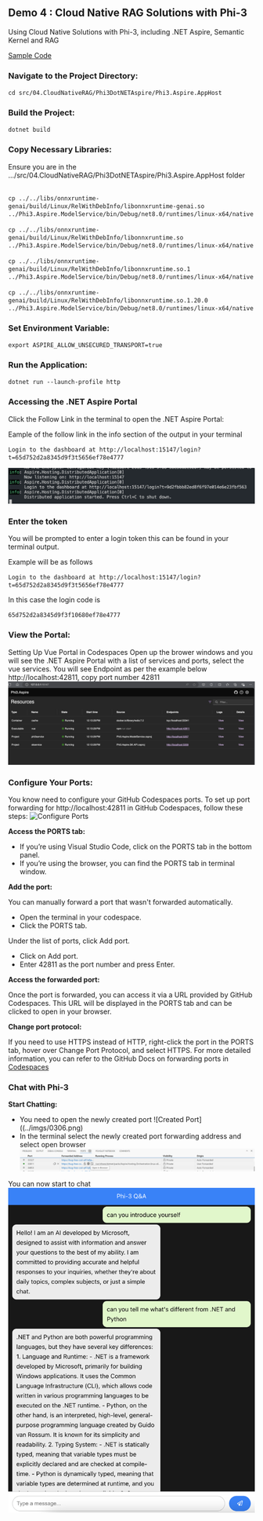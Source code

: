 ## Demo 4 : Cloud Native RAG Solutions with Phi-3

Using Cloud Native Solutions with Phi-3, including .NET Aspire, Semantic Kernel and RAG

[Sample Code](./)

### Navigate to the Project Directory:
```
cd src/04.CloudNativeRAG/Phi3DotNETAspire/Phi3.Aspire.AppHost
```

### Build the Project:

```
dotnet build
```

### Copy Necessary Libraries:

Ensure you are in the .../src/04.CloudNativeRAG/Phi3DotNETAspire/Phi3.Aspire.AppHost folder

```

cp ../../libs/onnxruntime-genai/build/Linux/RelWithDebInfo/libonnxruntime-genai.so ../Phi3.Aspire.ModelService/bin/Debug/net8.0/runtimes/linux-x64/native

cp ../../libs/onnxruntime-genai/build/Linux/RelWithDebInfo/libonnxruntime.so ../Phi3.Aspire.ModelService/bin/Debug/net8.0/runtimes/linux-x64/native

cp ../../libs/onnxruntime-genai/build/Linux/RelWithDebInfo/libonnxruntime.so.1 ../Phi3.Aspire.ModelService/bin/Debug/net8.0/runtimes/linux-x64/native

cp ../../libs/onnxruntime-genai/build/Linux/RelWithDebInfo/libonnxruntime.so.1.20.0 ../Phi3.Aspire.ModelService/bin/Debug/net8.0/runtimes/linux-x64/native

```

### Set Environment Variable:
```
export ASPIRE_ALLOW_UNSECURED_TRANSPORT=true
```

### Run the Application:
```
dotnet run --launch-profile http
```

### Accessing the .NET Aspire Portal
Click the Follow Link in the terminal to open the .NET Aspire Portal: 

Eample of the follow link in the info section of the output in your terminal 
```
Login to the dashboard at http://localhost:15147/login?t=65d752d2a8345d9f3t5656ef78e4777
```
![Open Portal](../imgs/0301.png)

### Enter the token

You will be prompted to enter a login token this can be found in your terminal output.

Example will be as follows
```
Login to the dashboard at http://localhost:15147/login?t=65d752d2a8345d9f3t5656ef78e4777
```

In this case the login code is 
```
65d752d2a8345d9f3f10680ef78e4777
```

### View the Portal:
Setting Up Vue Portal in Codespaces
Open up the brower windows and you will see the .NET Aspire Portal with a list of services and ports, select the vue services. You will see Endpoint as per the example below http://localhost:42811, copy port number 42811
![PortSettings](../imgs/0302.png)

### Configure Your Ports: 
You know need to configure your GitHub Codespaces ports. 
To set up port forwarding for http://localhost:42811 in GitHub Codespaces, follow these steps:
![Configure Ports](./imgs/0303.png)

**Access the PORTS tab:**

- If you’re using Visual Studio Code, click on the PORTS tab in the bottom panel.
- If you’re using the browser, you can find the PORTS tab in terminal window.

**Add the port:**

You can manually forward a port that wasn't forwarded automatically.

- Open the terminal in your codespace.
- Click the PORTS tab.

Under the list of ports, click Add port.
- Click on Add port.
- Enter 42811 as the port number and press Enter.

**Access the forwarded port:**

Once the port is forwarded, you can access it via a URL provided by GitHub Codespaces. This URL will be displayed in the PORTS tab and can be clicked to open in your browser.

**Change port protocol:**

If you need to use HTTPS instead of HTTP, right-click the port in the PORTS tab, hover over Change Port Protocol, and select HTTPS.
For more detailed information, you can refer to the GitHub Docs on forwarding ports in [Codespaces](https://docs.github.com/en/codespaces/developing-in-a-codespace/forwarding-ports-in-your-codespace)

### Chat with Phi-3

**Start Chatting:** 

- You need to open the newly created port 
![Created Port]((../imgs/0306.png)
- In the terminal select the newly created port forwarding address and select open browser
![OpenBrowser](../imgs/0305.png)

You can now start to chat
![Chat with Phi-3](../imgs/0304.png)
